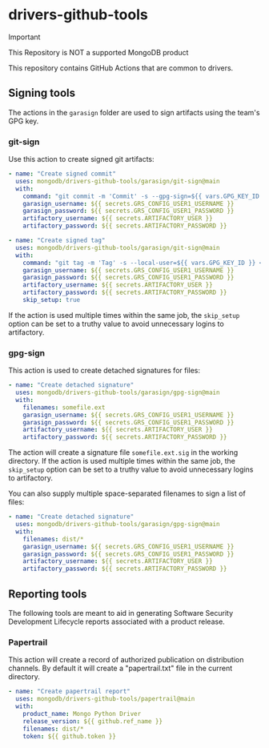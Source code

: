 # drivers-github-tools

> [!IMPORTANT]
> This Repository is NOT a supported MongoDB product

This repository contains GitHub Actions that are common to drivers.

## Signing tools

The actions in the `garasign` folder are used to sign artifacts using the team's
GPG key.

### git-sign

Use this action to create signed git artifacts:

```yaml
- name: "Create signed commit"
  uses: mongodb/drivers-github-tools/garasign/git-sign@main
  with:
    command: "git commit -m 'Commit' -s --gpg-sign=${{ vars.GPG_KEY_ID }}"
    garasign_username: ${{ secrets.GRS_CONFIG_USER1_USERNAME }}
    garasign_password: ${{ secrets.GRS_CONFIG_USER1_PASSWORD }}
    artifactory_username: ${{ secrets.ARTIFACTORY_USER }}
    artifactory_password: ${{ secrets.ARTIFACTORY_PASSWORD }}

- name: "Create signed tag"
  uses: mongodb/drivers-github-tools/garasign/git-sign@main
  with:
    command: "git tag -m 'Tag' -s --local-user=${{ vars.GPG_KEY_ID }} <tag>"
    garasign_username: ${{ secrets.GRS_CONFIG_USER1_USERNAME }}
    garasign_password: ${{ secrets.GRS_CONFIG_USER1_PASSWORD }}
    artifactory_username: ${{ secrets.ARTIFACTORY_USER }}
    artifactory_password: ${{ secrets.ARTIFACTORY_PASSWORD }}
    skip_setup: true
```

If the action is used multiple times within the same job, the `skip_setup`
option can be set to a truthy value to avoid unnecessary logins to artifactory.

### gpg-sign

This action is used to create detached signatures for files:

```yaml
- name: "Create detached signature"
  uses: mongodb/drivers-github-tools/garasign/gpg-sign@main
  with:
    filenames: somefile.ext
    garasign_username: ${{ secrets.GRS_CONFIG_USER1_USERNAME }}
    garasign_password: ${{ secrets.GRS_CONFIG_USER1_PASSWORD }}
    artifactory_username: ${{ secrets.ARTIFACTORY_USER }}
    artifactory_password: ${{ secrets.ARTIFACTORY_PASSWORD }}
```

The action will create a signature file `somefile.ext.sig` in the working
directory.
If the action is used multiple times within the same job, the `skip_setup`
option can be set to a truthy value to avoid unnecessary logins to artifactory.

You can also supply multiple space-separated filenames to sign a list of files:

```yaml
- name: "Create detached signature"
  uses: mongodb/drivers-github-tools/garasign/gpg-sign@main
  with:
    filenames: dist/*
    garasign_username: ${{ secrets.GRS_CONFIG_USER1_USERNAME }}
    garasign_password: ${{ secrets.GRS_CONFIG_USER1_PASSWORD }}
    artifactory_username: ${{ secrets.ARTIFACTORY_USER }}
    artifactory_password: ${{ secrets.ARTIFACTORY_PASSWORD }}
```

## Reporting tools

The following tools are meant to aid in generating Software Security Development Lifecycle
reports associated with a product release.

### Papertrail

This action will create a record of authorized publication on distribution channels.
By default it will create a "papertrail.txt" file in the current directory.

```yaml
- name: "Create papertrail report"
  uses: mongodb/drivers-github-tools/papertrail@main
  with:
    product_name: Mongo Python Driver
    release_version: ${{ github.ref_name }}
    filenames: dist/*
    token: ${{ github.token }}
```
